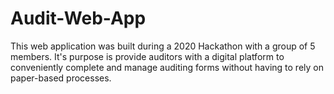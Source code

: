 # Audit-Web-App
This web application was built during a 2020 Hackathon with a group of 5 members. 
It's purpose is provide auditors with a digital platform to conveniently complete and manage auditing forms without having to rely on paper-based processes. 
